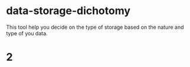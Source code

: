 data-storage-dichotomy
======================

This tool help you decide on the type of storage based on the nature and type of you data.

# 2